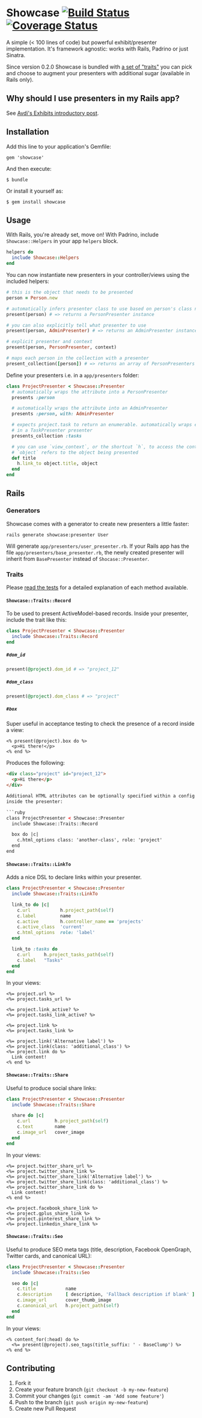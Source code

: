 # Showcase [![Build Status](https://travis-ci.org/stefanoverna/showcase.png?branch=master)](https://travis-ci.org/stefanoverna/showcase) [![Coverage Status](https://coveralls.io/repos/stefanoverna/showcase/badge.png?branch=master)](https://coveralls.io/r/stefanoverna/showcase)

A simple (< 100 lines of code) but powerful exhibit/presenter implementation.
It's framework agnostic: works with Rails, Padrino or just Sinatra.

Since version 0.2.0 Showcase is bundled with [a set of "traits"](https://github.com/stefanoverna/showcase#traits)
you can pick and choose to augment your presenters with additional sugar
(available in Rails only).

## Why should I use presenters in my Rails app?

See [Avdi's Exhibits introductory post](http://devblog.avdi.org/2012/06/04/displaycase-gem-now-available/).

## Installation

Add this line to your application's Gemfile:

    gem 'showcase'

And then execute:

    $ bundle

Or install it yourself as:

    $ gem install showcase

## Usage

With Rails, you're already set, move on! With Padrino, include `Showcase::Helpers`
in your app `helpers` block.

```ruby
helpers do
  include Showcase::Helpers
end
```

You can now instantiate new presenters in your controller/views using the
included helpers:

```ruby
# this is the object that needs to be presented
person = Person.new

# automatically infers presenter class to use based on person's class name
present(person) # => returns a PersonPresenter instance

# you can also explicitly tell what presenter to use
present(person, AdminPresenter) # => returns an AdminPresenter instance

# explicit presenter and context
present(person, PersonPresenter, context)

# maps each person in the collection with a presenter
present_collection([person]) # => returns an array of PersonPresenters
```

Define your presenters i.e. in a `app/presenters` folder:

```ruby
class ProjectPresenter < Showcase::Presenter
  # automatically wraps the attribute into a PersonPresenter
  presents :person

  # automatically wraps the attribute into an AdminPresenter
  presents :person, with: AdminPresenter

  # expects project.task to return an enumerable. automatically wraps each task
  # in a TaskPresenter presenter
  presents_collection :tasks

  # you can use `view_context`, or the shortcut `h`, to access the context.
  # `object` refers to the object being presented
  def title
    h.link_to object.title, object
  end
end
```

## Rails

### Generators

Showcase comes with a generator to create new presenters a little faster:

```
rails generate showcase:presenter User
```

Will generate `app/presenters/user_presenter.rb`. If your Rails app has the file
`app/presenters/base_presenter.rb`, the newly created presenter will inherit
from `BasePresenter` instead of `Shocase::Presenter`.

### Traits

Please [read the tests](https://github.com/stefanoverna/showcase/tree/master/lib/showcase/traits) 
for a detailed explanation of each method available.

#### `Showcase::Traits::Record`

To be used to present ActiveModel-based records. Inside your presenter, include
the trait like this:

```ruby
class ProjectPresenter < Showcase::Presenter
  include Showcase::Traits::Record
end
```

##### `#dom_id`

```ruby
present(@project).dom_id # => "project_12"
```

##### `#dom_class`

```ruby
present(@project).dom_class # => "project"
```

##### `#box`

Super useful in acceptance testing to check the presence of a record inside a
view:

```erb
<% present(@project).box do %>
  <p>Hi there!</p>
<% end %>
```

Produces the following:

```html
<div class="project" id="project_12">
  <p>Hi there</p>
</div>

Additional HTML attributes can be optionally specified within a config block 
inside the presenter:

```ruby
class ProjectPresenter < Showcase::Presenter
  include Showcase::Traits::Record

  box do |c|
    c.html_options class: 'another-class', role: 'project'
  end
end
```

#### `Showcase::Traits::LinkTo`

Adds a nice DSL to declare links within your presenter.

```ruby
class ProjectPresenter < Showcase::Presenter
  include Showcase::Traits::LinkTo

  link_to do |c|
    c.url           h.project_path(self)
    c.label         name
    c.active        h.controller_name == 'projects'
    c.active_class  'current'
    c.html_options  role: 'label'
  end

  link_to :tasks do
    c.url     h.project_tasks_path(self)
    c.label   "Tasks"
  end
end
```

In your views:

```erb
<%= project.url %>
<%= project.tasks_url %>

<%= project.link_active? %>
<%= project.tasks_link_active? %>

<%= project.link %>
<%= project.tasks_link %>

<%= project.link('Alternative label') %>
<%= project.link(class: 'additional_class') %>
<%= project.link do %>
  Link content!
<% end %>
```

#### `Showcase::Traits::Share`

Useful to produce social share links:

```ruby
class ProjectPresenter < Showcase::Presenter
  include Showcase::Traits::Share

  share do |c|
    c.url         h.project_path(self)
    c.text        name
    c.image_url   cover_image
  end
end
```
In your views:

```erb
<%= project.twitter_share_url %>
<%= project.twitter_share_link %>
<%= project.twitter_share_link('Alternative label') %>
<%= project.twitter_share_link(class: 'additional_class') %>
<%= project.twitter_share_link do %>
  Link content!
<% end %>

<%= project.facebook_share_link %>
<%= project.gplus_share_link %>
<%= project.pinterest_share_link %>
<%= project.linkedin_share_link %>
```

#### `Showcase::Traits::Seo`

Useful to produce SEO meta tags (title, description, Facebook OpenGraph,
Twitter cards, and canonical URL):

```ruby
class ProjectPresenter < Showcase::Presenter
  include Showcase::Traits::Seo

  seo do |c|
    c.title           name
    c.description     [ description, 'Fallback description if blank' ]
    c.image_url       cover_thumb_image
    c.canonical_url   h.project_path(self)
  end
end
```
In your views:

```erb
<% content_for(:head) do %>
  <%= present(@project).seo_tags(title_suffix: ' - BaseClump') %>
<% end %>
```

## Contributing

1. Fork it
2. Create your feature branch (`git checkout -b my-new-feature`)
3. Commit your changes (`git commit -am 'Add some feature'`)
4. Push to the branch (`git push origin my-new-feature`)
5. Create new Pull Request

